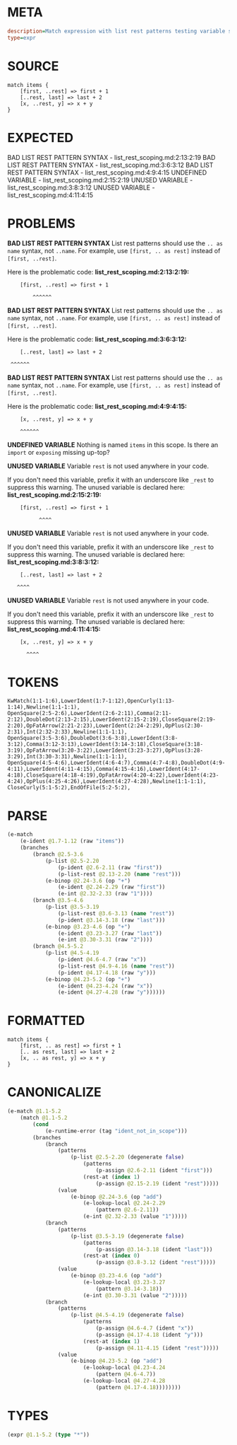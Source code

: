 # META
~~~ini
description=Match expression with list rest patterns testing variable scoping
type=expr
~~~
# SOURCE
~~~roc
match items {
    [first, ..rest] => first + 1
    [..rest, last] => last + 2
    [x, ..rest, y] => x + y
}
~~~
# EXPECTED
BAD LIST REST PATTERN SYNTAX - list_rest_scoping.md:2:13:2:19
BAD LIST REST PATTERN SYNTAX - list_rest_scoping.md:3:6:3:12
BAD LIST REST PATTERN SYNTAX - list_rest_scoping.md:4:9:4:15
UNDEFINED VARIABLE - list_rest_scoping.md:2:15:2:19
UNUSED VARIABLE - list_rest_scoping.md:3:8:3:12
UNUSED VARIABLE - list_rest_scoping.md:4:11:4:15
# PROBLEMS
**BAD LIST REST PATTERN SYNTAX**
List rest patterns should use the `.. as name` syntax, not `..name`.
For example, use `[first, .. as rest]` instead of `[first, ..rest]`.

Here is the problematic code:
**list_rest_scoping.md:2:13:2:19:**
```roc
    [first, ..rest] => first + 1
```
            ^^^^^^


**BAD LIST REST PATTERN SYNTAX**
List rest patterns should use the `.. as name` syntax, not `..name`.
For example, use `[first, .. as rest]` instead of `[first, ..rest]`.

Here is the problematic code:
**list_rest_scoping.md:3:6:3:12:**
```roc
    [..rest, last] => last + 2
```
     ^^^^^^


**BAD LIST REST PATTERN SYNTAX**
List rest patterns should use the `.. as name` syntax, not `..name`.
For example, use `[first, .. as rest]` instead of `[first, ..rest]`.

Here is the problematic code:
**list_rest_scoping.md:4:9:4:15:**
```roc
    [x, ..rest, y] => x + y
```
        ^^^^^^


**UNDEFINED VARIABLE**
Nothing is named `items` in this scope.
Is there an `import` or `exposing` missing up-top?

**UNUSED VARIABLE**
Variable ``rest`` is not used anywhere in your code.

If you don't need this variable, prefix it with an underscore like `_rest` to suppress this warning.
The unused variable is declared here:
**list_rest_scoping.md:2:15:2:19:**
```roc
    [first, ..rest] => first + 1
```
              ^^^^


**UNUSED VARIABLE**
Variable ``rest`` is not used anywhere in your code.

If you don't need this variable, prefix it with an underscore like `_rest` to suppress this warning.
The unused variable is declared here:
**list_rest_scoping.md:3:8:3:12:**
```roc
    [..rest, last] => last + 2
```
       ^^^^


**UNUSED VARIABLE**
Variable ``rest`` is not used anywhere in your code.

If you don't need this variable, prefix it with an underscore like `_rest` to suppress this warning.
The unused variable is declared here:
**list_rest_scoping.md:4:11:4:15:**
```roc
    [x, ..rest, y] => x + y
```
          ^^^^


# TOKENS
~~~zig
KwMatch(1:1-1:6),LowerIdent(1:7-1:12),OpenCurly(1:13-1:14),Newline(1:1-1:1),
OpenSquare(2:5-2:6),LowerIdent(2:6-2:11),Comma(2:11-2:12),DoubleDot(2:13-2:15),LowerIdent(2:15-2:19),CloseSquare(2:19-2:20),OpFatArrow(2:21-2:23),LowerIdent(2:24-2:29),OpPlus(2:30-2:31),Int(2:32-2:33),Newline(1:1-1:1),
OpenSquare(3:5-3:6),DoubleDot(3:6-3:8),LowerIdent(3:8-3:12),Comma(3:12-3:13),LowerIdent(3:14-3:18),CloseSquare(3:18-3:19),OpFatArrow(3:20-3:22),LowerIdent(3:23-3:27),OpPlus(3:28-3:29),Int(3:30-3:31),Newline(1:1-1:1),
OpenSquare(4:5-4:6),LowerIdent(4:6-4:7),Comma(4:7-4:8),DoubleDot(4:9-4:11),LowerIdent(4:11-4:15),Comma(4:15-4:16),LowerIdent(4:17-4:18),CloseSquare(4:18-4:19),OpFatArrow(4:20-4:22),LowerIdent(4:23-4:24),OpPlus(4:25-4:26),LowerIdent(4:27-4:28),Newline(1:1-1:1),
CloseCurly(5:1-5:2),EndOfFile(5:2-5:2),
~~~
# PARSE
~~~clojure
(e-match
	(e-ident @1.7-1.12 (raw "items"))
	(branches
		(branch @2.5-3.6
			(p-list @2.5-2.20
				(p-ident @2.6-2.11 (raw "first"))
				(p-list-rest @2.13-2.20 (name "rest")))
			(e-binop @2.24-3.6 (op "+")
				(e-ident @2.24-2.29 (raw "first"))
				(e-int @2.32-2.33 (raw "1"))))
		(branch @3.5-4.6
			(p-list @3.5-3.19
				(p-list-rest @3.6-3.13 (name "rest"))
				(p-ident @3.14-3.18 (raw "last")))
			(e-binop @3.23-4.6 (op "+")
				(e-ident @3.23-3.27 (raw "last"))
				(e-int @3.30-3.31 (raw "2"))))
		(branch @4.5-5.2
			(p-list @4.5-4.19
				(p-ident @4.6-4.7 (raw "x"))
				(p-list-rest @4.9-4.16 (name "rest"))
				(p-ident @4.17-4.18 (raw "y")))
			(e-binop @4.23-5.2 (op "+")
				(e-ident @4.23-4.24 (raw "x"))
				(e-ident @4.27-4.28 (raw "y"))))))
~~~
# FORMATTED
~~~roc
match items {
	[first, .. as rest] => first + 1
	[.. as rest, last] => last + 2
	[x, .. as rest, y] => x + y
}
~~~
# CANONICALIZE
~~~clojure
(e-match @1.1-5.2
	(match @1.1-5.2
		(cond
			(e-runtime-error (tag "ident_not_in_scope")))
		(branches
			(branch
				(patterns
					(p-list @2.5-2.20 (degenerate false)
						(patterns
							(p-assign @2.6-2.11 (ident "first")))
						(rest-at (index 1)
							(p-assign @2.15-2.19 (ident "rest")))))
				(value
					(e-binop @2.24-3.6 (op "add")
						(e-lookup-local @2.24-2.29
							(pattern @2.6-2.11))
						(e-int @2.32-2.33 (value "1")))))
			(branch
				(patterns
					(p-list @3.5-3.19 (degenerate false)
						(patterns
							(p-assign @3.14-3.18 (ident "last")))
						(rest-at (index 0)
							(p-assign @3.8-3.12 (ident "rest")))))
				(value
					(e-binop @3.23-4.6 (op "add")
						(e-lookup-local @3.23-3.27
							(pattern @3.14-3.18))
						(e-int @3.30-3.31 (value "2")))))
			(branch
				(patterns
					(p-list @4.5-4.19 (degenerate false)
						(patterns
							(p-assign @4.6-4.7 (ident "x"))
							(p-assign @4.17-4.18 (ident "y")))
						(rest-at (index 1)
							(p-assign @4.11-4.15 (ident "rest")))))
				(value
					(e-binop @4.23-5.2 (op "add")
						(e-lookup-local @4.23-4.24
							(pattern @4.6-4.7))
						(e-lookup-local @4.27-4.28
							(pattern @4.17-4.18))))))))
~~~
# TYPES
~~~clojure
(expr @1.1-5.2 (type "*"))
~~~
